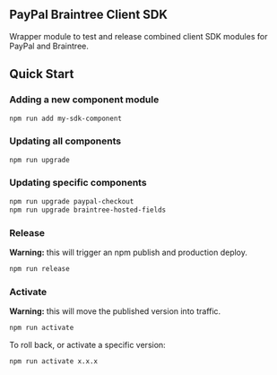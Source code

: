 PayPal Braintree Client SDK
---------------------------

Wrapper module to test and release combined client SDK modules for PayPal and Braintree.

## Quick Start

### Adding a new component module

```bash
npm run add my-sdk-component
```

### Updating all components

```bash
npm run upgrade
```

### Updating specific components

```bash
npm run upgrade paypal-checkout
npm run upgrade braintree-hosted-fields
```

### Release

**Warning:** this will trigger an npm publish and production deploy.

```bash
npm run release
```

### Activate

**Warning:** this will move the published version into traffic.

```bash
npm run activate
```

To roll back, or activate a specific version:

```bash
npm run activate x.x.x
```
